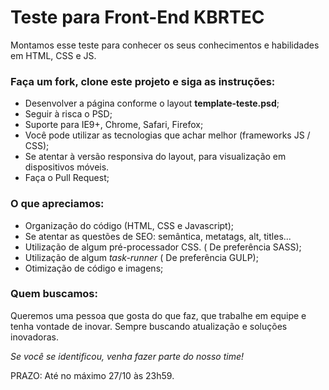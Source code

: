 # Teste para Front-End KBRTEC

Montamos esse teste para conhecer os seus conhecimentos e habilidades em HTML, CSS e JS.

### Faça um fork, clone este projeto e siga as instruções:

- Desenvolver a página conforme o layout **template-teste.psd**;
- Seguir à risca o PSD;
- Suporte para IE9+, Chrome, Safari, Firefox;
- Você pode utilizar as tecnologias que achar melhor (frameworks JS / CSS);
- Se atentar à versão responsiva do layout, para visualização em dispositivos móveis.
- Faça o Pull Request;

 ### O que apreciamos:

- Organização do código (HTML, CSS e Javascript);
- Se atentar as questões de SEO: semântica, metatags, alt, titles...
- Utilização de algum pré-processador CSS. ( De preferência SASS);
- Utilização de algum *task-runner* ( De preferência GULP);
- Otimização de código e imagens;

### Quem buscamos:

Queremos uma pessoa que gosta do que faz, que trabalhe em equipe e tenha vontade de inovar. Sempre buscando atualização e soluções inovadoras.

*Se você se identificou, venha fazer parte do nosso time!*

PRAZO: Até no máximo 27/10 às 23h59.
